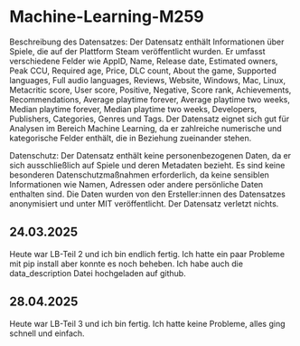 # Machine-Learning-M259

Beschreibung des Datensatzes:
Der Datensatz enthält Informationen über Spiele, die auf der Plattform Steam veröffentlicht wurden. Er umfasst verschiedene Felder wie AppID, Name, Release date, Estimated owners, Peak CCU, Required age, Price, DLC count, About the game, Supported languages, Full audio languages, Reviews, Website, Windows, Mac, Linux, Metacritic score, User score, Positive, Negative, Score rank, Achievements, Recommendations, Average playtime forever, Average playtime two weeks, Median playtime forever, Median playtime two weeks, Developers, Publishers, Categories, Genres und Tags. Der Datensatz eignet sich gut für Analysen im Bereich Machine Learning, da er zahlreiche numerische und kategorische Felder enthält, die in Beziehung zueinander stehen.

Datenschutz:
Der Datensatz enthält keine personenbezogenen Daten, da er sich ausschließlich auf Spiele und deren Metadaten bezieht. Es sind keine besonderen Datenschutzmaßnahmen erforderlich, da keine sensiblen Informationen wie Namen, Adressen oder andere persönliche Daten enthalten sind. Die Daten wurden von den Ersteller:innen des Datensatzes anonymisiert und unter MIT veröffentlicht. Der Datensatz verletzt nichts.



## 24.03.2025

Heute war LB-Teil 2 und ich bin endlich fertig. Ich hatte ein paar Probleme mit pip install aber konnte es noch beheben.
Ich habe auch die data_description Datei hochgeladen auf github.



## 28.04.2025

Heute war LB-Teil 3 und ich bin fertig. Ich hatte keine Probleme, alles ging schnell und einfach.
